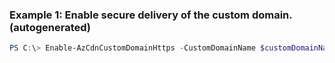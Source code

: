 ### Example 1: Enable secure delivery of the custom domain. (autogenerated)
```powershell
PS C:\> Enable-AzCdnCustomDomainHttps -CustomDomainName $customDomainName -EndpointName $endpointName -ProfileName $profileName -ResourceGroupName $resourceGroupName
```

